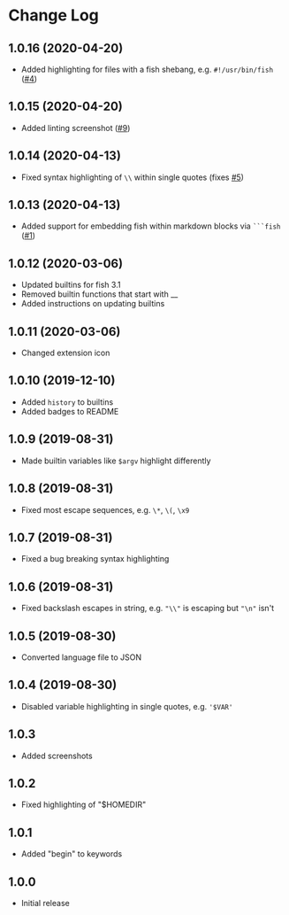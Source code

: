 # Change Log

## 1.0.16 (2020-04-20)

- Added highlighting for files with a fish shebang, e.g. `#!/usr/bin/fish` ([#4](https://github.com/bmalehorn/vscode-fish/pull/4))

## 1.0.15 (2020-04-20)

- Added linting screenshot ([#9](https://github.com/bmalehorn/vscode-fish/pull/9))

## 1.0.14 (2020-04-13)

- Fixed syntax highlighting of `\\` within single quotes (fixes [#5](https://github.com/bmalehorn/vscode-fish/pull/5))

## 1.0.13 (2020-04-13)

- Added support for embedding fish within markdown blocks via ` ```fish ` ([#1](https://github.com/bmalehorn/vscode-fish/pull/1))

## 1.0.12 (2020-03-06)

- Updated builtins for fish 3.1
- Removed builtin functions that start with \_\_
- Added instructions on updating builtins

## 1.0.11 (2020-03-06)

- Changed extension icon

## 1.0.10 (2019-12-10)

- Added `history` to builtins
- Added badges to README

## 1.0.9 (2019-08-31)

- Made builtin variables like `$argv` highlight differently

## 1.0.8 (2019-08-31)

- Fixed most escape sequences, e.g. `\*`, `\(`, `\x9`

## 1.0.7 (2019-08-31)

- Fixed a bug breaking syntax highlighting

## 1.0.6 (2019-08-31)

- Fixed backslash escapes in string, e.g. `"\\"` is escaping but `"\n"` isn't

## 1.0.5 (2019-08-30)

- Converted language file to JSON

## 1.0.4 (2019-08-30)

- Disabled variable highlighting in single quotes, e.g. `'$VAR'`

## 1.0.3

- Added screenshots

## 1.0.2

- Fixed highlighting of "\$HOMEDIR"

## 1.0.1

- Added "begin" to keywords

## 1.0.0

- Initial release
